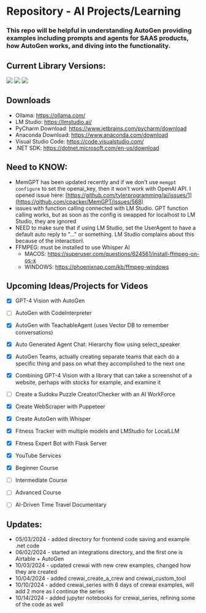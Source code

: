 # **Repository** - AI Projects/Learning
### This repo will be helpful in understanding AutoGen providing examples including prompts and agents for SAAS products, how AutoGen works, and diving into the functionality.

## Current Library Versions:
<a href="https://github.com/microsoft/autogen/tree/main"><img src="https://img.shields.io/badge/AutoGen-0.2.36-red"/></a>
<a href="https://github.com/crewAIInc/crewAI"><img src="https://img.shields.io/badge/CrewAI-0.70.1-blue"/></a>
<a href="https://lmstudio.ai/"><img src="https://img.shields.io/badge/LMStudio-0.2.22-purple"/></a>

## Downloads
- Ollama: https://ollama.com/
- LM Studio: https://lmstudio.ai/
- PyCharm Download: https://www.jetbrains.com/pycharm/download
- Anaconda Download: https://www.anaconda.com/download
- Visual Studio Code: https://code.visualstudio.com/
- .NET SDK: https://dotnet.microsoft.com/en-us/download

## Need to KNOW:
- MemGPT has been updated recently and if we don't use `memgpt configure` to set the openai_key, then it won't work with OpenAI API.  I opened issue here: [https://github.com/tylerprogramming/ai/issues/1](https://github.com/cpacker/MemGPT/issues/568)
- issues with function calling connected with LM Studio.  GPT function calling works, but as soon as the config is swapped for localhost to LM Studio, they are ignored
- NEED to make sure that if using LM Studio, set the UserAgent to have a default auto reply to "..." or something.  LM Studio complains about this because of the interaction\
- FFMPEG: must be installed to use Whisper AI
  - MACOS: https://superuser.com/questions/624561/install-ffmpeg-on-os-x
  - WINDOWS: https://phoenixnap.com/kb/ffmpeg-windows


## Upcoming Ideas/Projects for Videos
- [x] GPT-4 Vision with AutoGen
- [ ] AutoGen with CodeInterpreter
- [x] AutoGen with TeachableAgent (uses Vector DB to remember conversations)
- [x] Auto Generated Agent Chat: Hierarchy flow using select_speaker
- [x] AutoGen Teams, actually creating separate teams that each do a specific thing and pass on what they accomplished to the next one
- [x] Combining GPT-4 Vision with a library that can take a screenshot of a website, perhaps with stocks for example, and examine it
- [ ] Create a Sudoku Puzzle Creator/Checker with an AI WorkForce
- [x] Create WebScraper with Puppeteer
- [x] Create AutoGen with Whisper
- [x] Fitness Tracker with multiple models and LMStudio for LocalLLM
- [x] Fitness Expert Bot with Flask Server
- [x] YouTube Services
- [x] Beginner Course
- [ ] Intermediate Course
- [ ] Advanced Course
- [ ] AI-Driven Time Travel Documentary


## Updates:
- 05/03/2024 - added directory for frontend code saving and example .net code
- 06/02/2024 - started an integrations directory, and the first one is Airtable + AutoGen
- 10/03/2024 - updated crewai with new crew examples, changed how they are created
- 10/04/2024 - added crewai_create_a_crew and crewai_custom_tool
- 10/10/2024 - added crewai_series with 6 days of crewai examples, will add 2 more as I continue the series
- 10/14/2024 - added jupyter notebooks for crewai_series, refining some of the code as well
